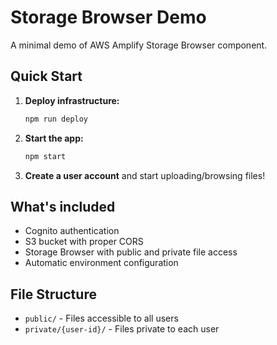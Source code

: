 # Storage Browser Demo

A minimal demo of AWS Amplify Storage Browser component.

## Quick Start

1. **Deploy infrastructure:**
   ```bash
   npm run deploy
   ```

2. **Start the app:**
   ```bash
   npm start
   ```

3. **Create a user account** and start uploading/browsing files!

## What's included

- Cognito authentication
- S3 bucket with proper CORS
- Storage Browser with public and private file access
- Automatic environment configuration

## File Structure

- `public/` - Files accessible to all users
- `private/{user-id}/` - Files private to each user